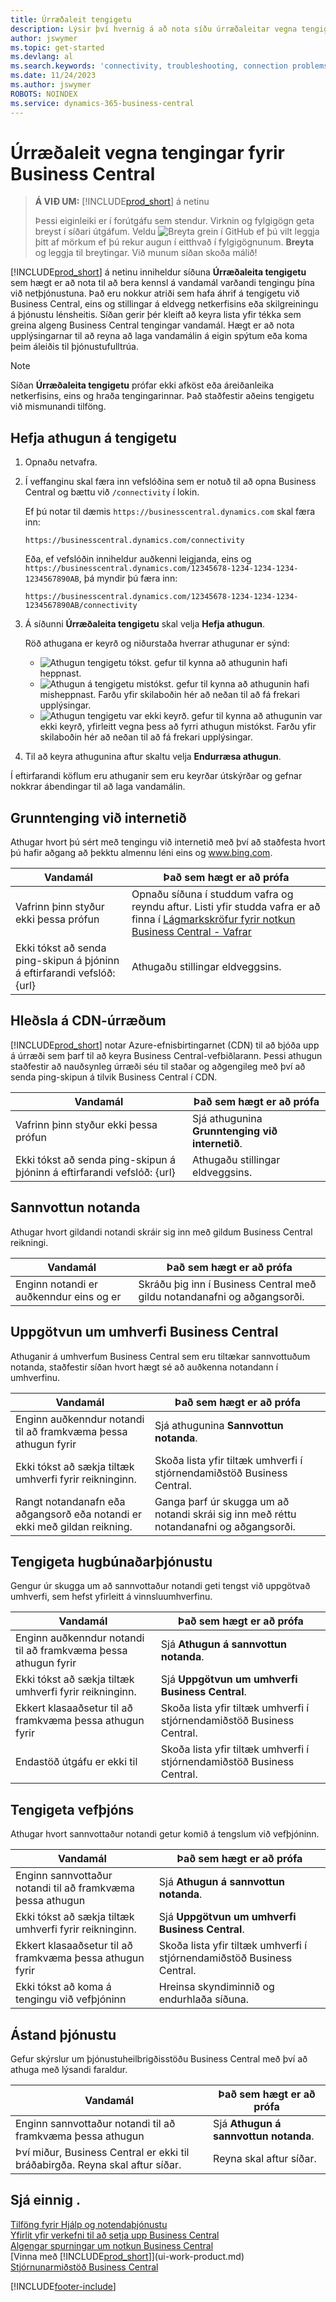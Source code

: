 ```yaml
---
title: Úrræðaleit tengigetu
description: Lýsir því hvernig á að nota síðu úrræðaleitar vegna tengigetu til að bera kennsl á og laga vandamál við að tengjast Business Central á netinu.
author: jswymer
ms.topic: get-started
ms.devlang: al
ms.search.keywords: 'connectivity, troubleshooting, connection problems'
ms.date: 11/24/2023
ms.author: jswymer
ROBOTS: NOINDEX
ms.service: dynamics-365-business-central
---
```


# <a name="troubleshoot-connectivity-for-business-central"></a>Úrræðaleit vegna tengingar fyrir Business Central

> **Á VIÐ UM:** [!INCLUDE[prod_short](includes/prod_short.md)] á netinu
>
> Þessi eiginleiki er í forútgáfu sem stendur. Virknin og fylgigögn geta breyst í síðari útgáfum. Veldu ![Breyta grein í GitHub](media/github-edit-pencil.png) ef þú vilt leggja þitt af mörkum ef þú rekur augun í eitthvað í fylgigögnunum. **Breyta** og leggja til breytingar. Við munum síðan skoða málið!

[!INCLUDE[prod_short](includes/prod_short.md)] á netinu inniheldur síðuna **Úrræðaleita tengigetu** sem hægt er að nota til að bera kennsl á vandamál varðandi tengingu þína við netþjónustuna. Það eru nokkur atriði sem hafa áhrif á tengigetu við Business Central, eins og stillingar á eldvegg netkerfisins eða skilgreiningu á þjónustu lénsheitis. Síðan gerir þér kleift að keyra lista yfir tékka sem greina algeng Business Central tengingar vandamál. Hægt er að nota upplýsingarnar til að reyna að laga vandamálin á eigin spýtum eða koma þeim áleiðis til þjónustufulltrúa.

> [!NOTE]
> Síðan **Úrræðaleita tengigetu** prófar ekki afköst eða áreiðanleika netkerfisins, eins og hraða tengingarinnar. Það staðfestir aðeins tengigetu við mismunandi tilföng.

## <a name="start-the-connectivity-check"></a>Hefja athugun á tengigetu

1. Opnaðu netvafra.
2. Í veffanginu skal færa inn vefslóðina sem er notuð til að opna Business Central og bættu við `/connectivity` í lokin. 

    Ef þú notar til dæmis `https://businesscentral.dynamics.com` skal færa inn:

    ```http
    https://businesscentral.dynamics.com/connectivity
    ```

    Eða, ef vefslóðin inniheldur auðkenni leigjanda, eins og `https://businesscentral.dynamics.com/12345678-1234-1234-1234-1234567890AB`, þá myndir þú færa inn:

    ```http
    https://businesscentral.dynamics.com/12345678-1234-1234-1234-1234567890AB/connectivity
    ```
 
3. Á síðunni **Úrræðaleita tengigetu** skal velja **Hefja athugun**.

    Röð athugana er keyrð og niðurstaða hverrar athugunar er sýnd:

    - ![Athugun tengigetu tókst.](media/connectivity-check.png) gefur til kynna að athugunin hafi heppnast.
    - ![Athugun á tengigetu mistókst.](media/connectivity-failed.png) gefur til kynna að athugunin hafi misheppnast. Farðu yfir skilaboðin hér að neðan til að fá frekari upplýsingar.
    - ![Athugun tengigetu var ekki keyrð.](media/connectivity-blocked.png) gefur til kynna að athugunin var ekki keyrð, yfirleitt vegna þess að fyrri athugun mistókst. Farðu yfir skilaboðin hér að neðan til að fá frekari upplýsingar.

4. Til að keyra athugunina aftur skaltu velja **Endurræsa athugun**.

Í eftirfarandi köflum eru athuganir sem eru keyrðar útskýrðar og gefnar nokkrar ábendingar til að laga vandamálin.

## <a name="basic-internet-connectivity"></a>Grunntenging við internetið

Athugar hvort þú sért með tengingu við internetið með því að staðfesta hvort þú hafir aðgang að þekktu almennu léni eins og www.bing.com.

|Vandamál|Það sem hægt er að prófa|
|-------|-------------|
|Vafrinn þinn styður ekki þessa prófun|Opnaðu síðuna í studdum vafra og reyndu aftur. Listi yfir studda vafra er að finna í [Lágmarkskröfur fyrir notkun Business Central - Vafrar](product-requirements.md#browsers)|
|Ekki tókst að senda ping-skipun á þjóninn á eftirfarandi vefslóð: {url}|Athugaðu stillingar eldveggsins.|

## <a name="cdn-content-delivery-network-resources-loading"></a>Hleðsla á CDN-úrræðum

[!INCLUDE[prod_short](includes/prod_short.md)] notar Azure-efnisbirtingarnet (CDN) til að bjóða upp á úrræði sem þarf til að keyra Business Central-vefbiðlarann. Þessi athugun staðfestir að nauðsynleg úrræði séu til staðar og aðgengileg með því að senda ping-skipun á tilvik Business Central í CDN.

|Vandamál|Það sem hægt er að prófa|
|-------|-------------|
|Vafrinn þinn styður ekki þessa prófun|Sjá athugunina **Grunntenging við internetið**.|
|Ekki tókst að senda ping-skipun á þjóninn á eftirfarandi vefslóð: {url}|Athugaðu stillingar eldveggsins.|

## <a name="user-authentication"></a>Sannvottun notanda

Athugar hvort gildandi notandi skráir sig inn með gildum Business Central reikningi.

|Vandamál|Það sem hægt er að prófa|
|-------|-------------|
|Enginn notandi er auðkenndur eins og er|Skráðu þig inn í Business Central með gildu notandanafni og aðgangsorði.|

## <a name="business-central-environments-discovery"></a>Uppgötvun um umhverfi Business Central

Athuganir á umhverfum Business Central sem eru tiltækar sannvottuðum notanda, staðfestir síðan hvort hægt sé að auðkenna notandann í umhverfinu.
<!-- example: Your user name or password is incorrect, or you do not have a valid account.. Request duration: 332 milliseconds)-->

|Vandamál|Það sem hægt er að prófa|
|-------|-------------|
|Enginn auðkenndur notandi til að framkvæma þessa athugun fyrir|Sjá athugunina **Sannvottun notanda**.|
|Ekki tókst að sækja tiltæk umhverfi fyrir reikninginn.|Skoða lista yfir tiltæk umhverfi í stjórnendamiðstöð Business Central.|
|Rangt notandanafn eða aðgangsorð eða notandi er ekki með gildan reikning.| Ganga þarf úr skugga um að notandi skrái sig inn með réttu notandanafni og aðgangsorði.|

## <a name="application-service-connectivity"></a>Tengigeta hugbúnaðarþjónustu

Gengur úr skugga um að sannvottaður notandi geti tengst við uppgötvað umhverfi, sem hefst yfirleitt á vinnsluumhverfinu.

|Vandamál|Það sem hægt er að prófa|
|-------|-------------|
|Enginn auðkenndur notandi til að framkvæma þessa athugun fyrir|Sjá **Athugun á sannvottun notanda**.|
|Ekki tókst að sækja tiltæk umhverfi fyrir reikninginn.|Sjá **Uppgötvun um umhverfi Business Central**.|
|Ekkert klasaaðsetur til að framkvæma þessa athugun fyrir|Skoða lista yfir tiltæk umhverfi í stjórnendamiðstöð Business Central.|
|Endastöð útgáfu er ekki til|Skoða lista yfir tiltæk umhverfi í stjórnendamiðstöð Business Central.|

## <a name="web-server-connectivity"></a>Tengigeta vefþjóns

Athugar hvort sannvottaður notandi getur komið á tengslum við vefþjóninn.

|Vandamál|Það sem hægt er að prófa|
|-------|-------------|
|Enginn sannvottaður notandi til að framkvæma þessa athugun|Sjá **Athugun á sannvottun notanda**.|
|Ekki tókst að sækja tiltæk umhverfi fyrir reikninginn.|Sjá **Uppgötvun um umhverfi Business Central**.|
|Ekkert klasaaðsetur til að framkvæma þessa athugun fyrir|Skoða lista yfir tiltæk umhverfi í stjórnendamiðstöð Business Central.|
|Ekki tókst að koma á tengingu við vefþjóninn|Hreinsa skyndiminnið og endurhlaða síðuna.|

## <a name="service-health-status"></a>Ástand þjónustu

Gefur skýrslur um þjónustuheilbrigðisstöðu Business Central með því að athuga með lýsandi faraldur.

|Vandamál|Það sem hægt er að prófa|
|-------|-------------|
|Enginn sannvottaður notandi til að framkvæma þessa athugun|Sjá **Athugun á sannvottun notanda**.|
|Því miður, Business Central er ekki til bráðabirgða. Reyna skal aftur síðar.|Reyna skal aftur síðar.|

## <a name="see-also"></a>Sjá einnig .

[Tilföng fyrir Hjálp og notendaþjónustu](product-help-and-support.md)  
[Yfirlit yfir verkefni til að setja upp Business Central](setup.md)  
[Algengar spurningar um notkun Business Central](across-faq.yml)  
[Vinna með [!INCLUDE[prod_short](includes/prod_short.md)]](ui-work-product.md)  
[Stjórnunarmiðstöð Business Central](/dynamics365/business-central/dev-itpro/administration/tenant-admin-center)

[!INCLUDE[footer-include](includes/footer-banner.md)]
